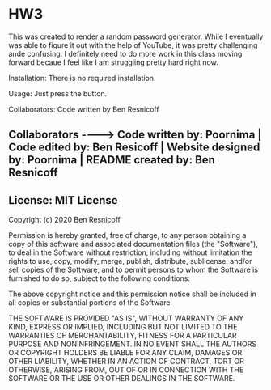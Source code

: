 # HW3
This was created to render a random password generator. While I eventually was able to figure it out with the help of YouTube, it was pretty challenging ande confusing. I definitely need to do more work in this class moving forward becaue I feel like I am struggling pretty hard right now.

Installation: There is no required installation.

Usage: Just press the button.

Collaborators: Code written by Ben Resnicoff

## Collaborators ----> Code written by: Poornima | Code edited by: Ben Resicoff | Website designed by: Poornima | README created by: Ben Resnicoff

## License: MIT License 

Copyright (c) 2020 Ben Resnicoff

Permission is hereby granted, free of charge, to any person obtaining a copy
of this software and associated documentation files (the "Software"), to deal
in the Software without restriction, including without limitation the rights
to use, copy, modify, merge, publish, distribute, sublicense, and/or sell
copies of the Software, and to permit persons to whom the Software is
furnished to do so, subject to the following conditions:

The above copyright notice and this permission notice shall be included in all
copies or substantial portions of the Software.

THE SOFTWARE IS PROVIDED "AS IS", WITHOUT WARRANTY OF ANY KIND, EXPRESS OR
IMPLIED, INCLUDING BUT NOT LIMITED TO THE WARRANTIES OF MERCHANTABILITY,
FITNESS FOR A PARTICULAR PURPOSE AND NONINFRINGEMENT. IN NO EVENT SHALL THE
AUTHORS OR COPYRIGHT HOLDERS BE LIABLE FOR ANY CLAIM, DAMAGES OR OTHER
LIABILITY, WHETHER IN AN ACTION OF CONTRACT, TORT OR OTHERWISE, ARISING FROM,
OUT OF OR IN CONNECTION WITH THE SOFTWARE OR THE USE OR OTHER DEALINGS IN THE
SOFTWARE.


